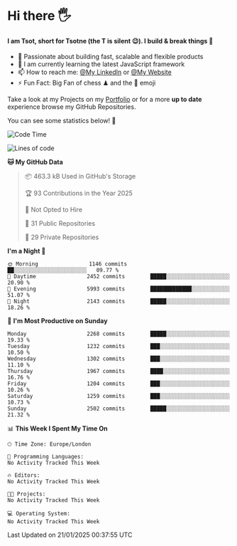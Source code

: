 # Hi there :raised_hand_with_fingers_splayed:
#### I am Tsot, short for Tsotne (the T is silent :wink:). I build & break things :space_invader:
- :telescope: Passionate about building fast, scalable and flexible products
- :seedling: I am currently learning the latest JavaScript framework 
- :mailbox: How to reach me: [@My LinkedIn](https://www.linkedin.com/in/tsotne-gvadzabia/) or [@My Website](https://tsotne.co.uk/contact)
- :zap: Fun Fact: Big Fan of chess ♟ and the 👾 emoji

Take a look at my Projects on my [Portfolio](https://tsotne.co.uk/) or for a more **up to date** experience browse my GitHub Repositories.

You can see some statistics below! :space_invader:
<!--START_SECTION:waka-->
![Code Time](http://img.shields.io/badge/Code%20Time-761%20hrs%202%20mins-blue)

![Lines of code](https://img.shields.io/badge/From%20Hello%20World%20I%27ve%20Written-7.2%20million%20lines%20of%20code-blue)

**🐱 My GitHub Data** 

> 📦 463.3 kB Used in GitHub's Storage 
 > 
> 🏆 93 Contributions in the Year 2025
 > 
> 🚫 Not Opted to Hire
 > 
> 📜 31 Public Repositories 
 > 
> 🔑 29 Private Repositories 
 > 
**I'm a Night 🦉** 

```text
🌞 Morning                1146 commits        ██░░░░░░░░░░░░░░░░░░░░░░░   09.77 % 
🌆 Daytime                2452 commits        █████░░░░░░░░░░░░░░░░░░░░   20.90 % 
🌃 Evening                5993 commits        █████████████░░░░░░░░░░░░   51.07 % 
🌙 Night                  2143 commits        █████░░░░░░░░░░░░░░░░░░░░   18.26 % 
```
📅 **I'm Most Productive on Sunday** 

```text
Monday                   2268 commits        █████░░░░░░░░░░░░░░░░░░░░   19.33 % 
Tuesday                  1232 commits        ███░░░░░░░░░░░░░░░░░░░░░░   10.50 % 
Wednesday                1302 commits        ███░░░░░░░░░░░░░░░░░░░░░░   11.10 % 
Thursday                 1967 commits        ████░░░░░░░░░░░░░░░░░░░░░   16.76 % 
Friday                   1204 commits        ███░░░░░░░░░░░░░░░░░░░░░░   10.26 % 
Saturday                 1259 commits        ███░░░░░░░░░░░░░░░░░░░░░░   10.73 % 
Sunday                   2502 commits        █████░░░░░░░░░░░░░░░░░░░░   21.32 % 
```


📊 **This Week I Spent My Time On** 

```text
🕑︎ Time Zone: Europe/London

💬 Programming Languages: 
No Activity Tracked This Week

🔥 Editors: 
No Activity Tracked This Week

🐱‍💻 Projects: 
No Activity Tracked This Week

💻 Operating System: 
No Activity Tracked This Week
```


 Last Updated on 21/01/2025 00:37:55 UTC
<!--END_SECTION:waka-->
